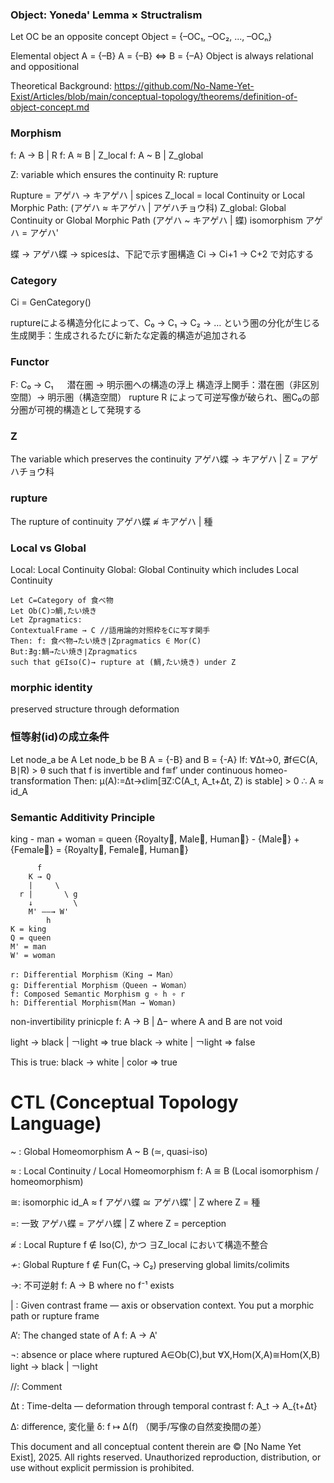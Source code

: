### Object: Yoneda' Lemma × Structralism

Let OC be an opposite concept
Object = {–OC₁, –OC₂, ..., –OCₙ}

Elemental object
A = {–B}
A = {–B} ⇔ B = {–A}
Object is always relational and oppositional

Theoretical Background:
https://github.com/No-Name-Yet-Exist/Articles/blob/main/conceptual-topology/theorems/definition-of-object-concept.md


### Morphism
f: A → B | R
f: A ≈ B | Z_local
f: A ~ B | Z_global

Z: variable which ensures the continuity 
R: rupture

Rupture = アゲハ → キアゲハ | spices
Z_local = local Continuity or Local Morphic Path: (アゲハ ≈ キアゲハ | アゲハチョウ科)
Z_global: Global Continuity or Global Morphic Path (アゲハ ~ キアゲハ | 蝶)
isomorphism アゲハ = アゲハ'

蝶 → アゲハ蝶 → spicesは、下記で示す圏構造 Ci → Ci+1 → C+2 で対応する

### Category
Ci = GenCategory()

ruptureによる構造分化によって、C₀ → C₁ → C₂ → … という圏の分化が生じる
生成関手：生成されるたびに新たな定義的構造が追加される

### Functor
F: C₀ → C₁ 　
潜在圏 → 明示圏への構造の浮上
構造浮上関手：潜在圏（非区別空間）→ 明示圏（構造空間）
rupture R によって可逆写像が破られ、圏C₀の部分圏が可視的構造として発現する

### Z
The variable which preserves the continuity
アゲハ蝶 → キアゲハ | Z = アゲハチョウ科

### rupture
The rupture of continuity
アゲハ蝶 ≉ キアゲハ | 種

### Local vs Global
Local: Local Continuity
Global: Global Continuity which includes Local Continuity

```
Let C=Category of 食べ物
Let Ob(C)⊃鯛,たい焼き
Let Zp​ragmatics:
ContextualFrame → C //語用論的対照枠をCに写す関手
Then: f: 食べ物→たい焼き∣Zp​ragmatics ∈ Mor(C)
But:∄g:鯛→たい焼き∣Zp​ragmatics
such that g∈Iso(C)→ rupture at (鯛,たい焼き) under Z
```

### morphic identity
preserved structure through deformation


### 恒等射(id)の成立条件
Let node_a be A
Let node_b be B
A = {-B} and B = {-A}
If:
∀Δt→0, ∄f∈C(A, B∣R) > θ such that f is invertible and f≅f′ under continuous homeo-transformation
Then:
μ(A):=Δt→ϵlim[∃Z:C(A_t, A_t+Δt, Z) is stable] > 0
∴ A ≈ id_A

### Semantic Additivity Principle
king - man + woman = queen
{Royalty⃗, Male⃗, Human⃗} - {Male⃗} + {Female⃗} = {Royalty⃗, Female⃗, Human⃗}

``` 
      f
    K → Q
    |     \
  r |       \ g
    ↓         \
    M' ——→ W'
        h
K = king
Q = queen
M' = man
W' = woman

r: Differential Morphism（King → Man）
g: Differential Morphism（Queen → Woman）
f: Composed Semantic Morphism g ∘ h ∘ r 
h: Differential Morphism(Man → Woman)
```

non-invertibility prinicple
f: A → B | Δ− where A and B are not void

light → black | ￢light ⇒ true
black → white | ￢light ⇒ false

This is true:
black → white | color ⇒ true


# CTL (Conceptual Topology Language)

~ : Global Homeomorphism
A ~ B (≃, quasi-iso)

≈ : Local Continuity / Local Homeomorphism
f: A ≅ B (Local isomorphism / homeomorphism)

≅: isomorphic
id_A ≈ f
アゲハ蝶 ≅ アゲハ蝶' | Z where Z = 種

=: 一致
アゲハ蝶 = アゲハ蝶 | Z where Z = perception

≉ : Local Rupture
f ∉ Iso(C), かつ ∃Z_local において構造不整合

≁: Global Rupture
f ∉ Fun(C₁ → C₂) preserving global limits/colimits

→: 不可逆射
f: A → B where no f⁻¹ exists

| : Given contrast frame — axis or observation context. You put a morphic path or rupture frame


A‘: The changed state of A
f: A → A'

¬: absence or place where ruptured
A∈Ob(C),but ∀X,Hom(X,A)≅Hom(X,B)
light → black | ￢light

//: Comment

Δt : Time-delta — deformation through temporal contrast
f: A_t → A_{t+Δt}

Δ: difference, 変化量
δ: f ↦ Δ(f) （関手/写像の自然変換間の差）


This document and all conceptual content therein are © [No Name Yet Exist], 2025. 
All rights reserved. Unauthorized reproduction, distribution, or use without explicit permission is prohibited.
